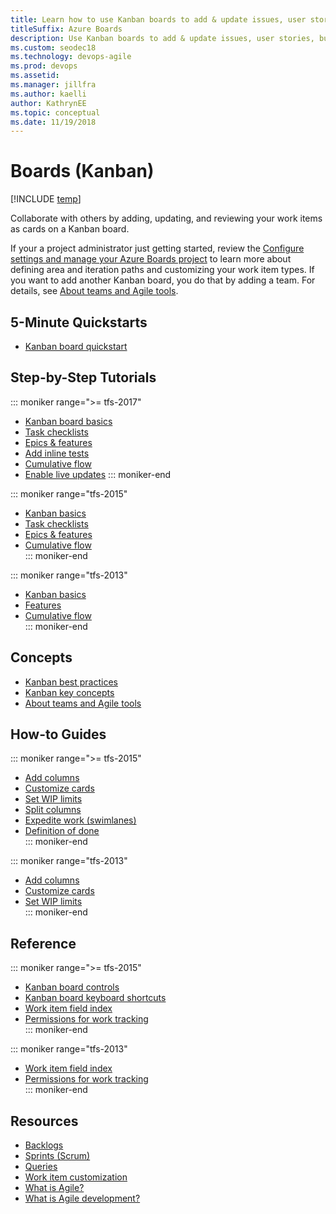 ```yaml
---
title: Learn how to use Kanban boards to add & update issues, user stories, bugs, features, and epics
titleSuffix: Azure Boards
description: Use Kanban boards to add & update issues, user stories, bugs, features, and epics in Azure Boards, Azure DevOps, & Team Foundation Server  
ms.custom: seodec18 
ms.technology: devops-agile
ms.prod: devops
ms.assetid:  
ms.manager: jillfra
ms.author: kaelli
author: KathrynEE
ms.topic: conceptual
ms.date: 11/19/2018
--- 
```


# Boards (Kanban)

[!INCLUDE [temp](../_shared/version-vsts-tfs-all-versions.md)]  

Collaborate with others by adding, updating, and reviewing your work items as cards on a Kanban board. 

If your a project administrator just getting started, review the [Configure settings and manage your Azure Boards project](../get-started/manage-boards.md) to learn more about defining area and iteration paths and customizing your work item types. If you want to add another Kanban board, you do that by adding a team. For details, see [About teams and Agile tools](../../organizations/settings/about-teams-and-settings.md?toc=/azure/devops/boards/boards/toc.json&bc=/azure/devops/boards/boards/breadcrumb/toc.json).


## 5-Minute Quickstarts  

- [Kanban board quickstart](kanban-quickstart.md)  

## Step-by-Step Tutorials
::: moniker range=">= tfs-2017"

- [Kanban board basics](kanban-basics.md)
- [Task checklists](add-task-checklists.md)
- [Epics & features](kanban-epics-features-stories.md)
- [Add inline tests](add-run-update-tests.md)
- [Cumulative flow](../../report/dashboards/cumulative-flow.md?toc=/azure/devops/boards/boards/toc.json&bc=/azure/devops/boards/boards/breadcrumb/toc.json)  
- [Enable live updates](live-updates.md)
::: moniker-end

::: moniker range="tfs-2015"

- [Kanban basics](kanban-basics.md)
- [Task checklists](add-task-checklists.md)
- [Epics & features](kanban-epics-features-stories.md)
- [Cumulative flow](../../report/dashboards/cumulative-flow.md?toc=/azure/devops/boards/boards/toc.json&bc=/azure/devops/boards/boards/breadcrumb/toc.json)  
::: moniker-end

::: moniker range="tfs-2013"

- [Kanban basics](kanban-basics.md)
- [Features](kanban-epics-features-stories.md)
- [Cumulative flow](../../report/dashboards/cumulative-flow.md?toc=/azure/devops/boards/boards/toc.json&bc=/azure/devops/boards/boards/breadcrumb/toc.json)  
::: moniker-end

## Concepts 
      
- [Kanban best practices](best-practices-kanban.md)      
- [Kanban key concepts](best-practices-kanban.md)     
- [About teams and Agile tools](../../organizations/settings/about-teams-and-settings.md?toc=/azure/devops/boards/boards/toc.json&bc=/azure/devops/boards/boards/breadcrumb/toc.json)  


## How-to Guides

::: moniker range=">= tfs-2015"
- [Add columns](add-columns.md) 
- [Customize cards](../../boards/boards/customize-cards.md?toc=/azure/devops/boards/boards/toc.json&bc=/azure/devops/boards/boards/breadcrumb/toc.json)    
- [Set WIP limits](wip-limits.md)  
- [Split columns](split-columns.md)  
- [Expedite work (swimlanes)](expedite-work.md)  
- [Definition of done](definition-of-done.md)  
::: moniker-end  

::: moniker range="tfs-2013"

- [Add columns](add-columns.md) 
- [Customize cards](../../boards/boards/customize-cards.md?toc=/azure/devops/boards/boards/toc.json&bc=/azure/devops/boards/boards/breadcrumb/toc.json)    
- [Set WIP limits](wip-limits.md)  
::: moniker-end  


## Reference 
::: moniker range=">= tfs-2015"

- [Kanban board controls](kanban-board-controls.md) 
- [Kanban board keyboard shortcuts](kanban-board-keyboard-shortcuts.md) 
- [Work item field index](../work-items/guidance/work-item-field.md?toc=/azure/devops/boards/boards/toc.json&bc=/azure/devops/boards/boards/breadcrumb/toc.json) 
- [Permissions for work tracking](../../organizations/security/permissions-access-work-tracking.md?toc=/azure/devops/boards/boards/toc.json&bc=/azure/devops/boards/boards/breadcrumb/toc.json)      
::: moniker-end  
  
::: moniker range="tfs-2013" 

- [Work item field index](../work-items/guidance/work-item-field.md?toc=/azure/devops/boards/boards/toc.json&bc=/azure/devops/boards/boards/breadcrumb/toc.json) 
- [Permissions for work tracking](../../organizations/security/permissions-access-work-tracking.md?toc=/azure/devops/boards/boards/toc.json&bc=/azure/devops/boards/boards/breadcrumb/toc.json)      
::: moniker-end  

## Resources 

- [Backlogs](../backlogs/index.md)
- [Sprints (Scrum)](../sprints/index.md)
- [Queries](../queries/index.md)
- [Work item customization](../../reference/index.md) 
- [What is Agile?](/azure/devops/learn/agile/what-is-agile)   
- [What is Agile development?](/azure/devops/learn/agile/what-is-agile-development)  


<!--- 
Add Q&A about Can I add another Kanban board? 
--> 
